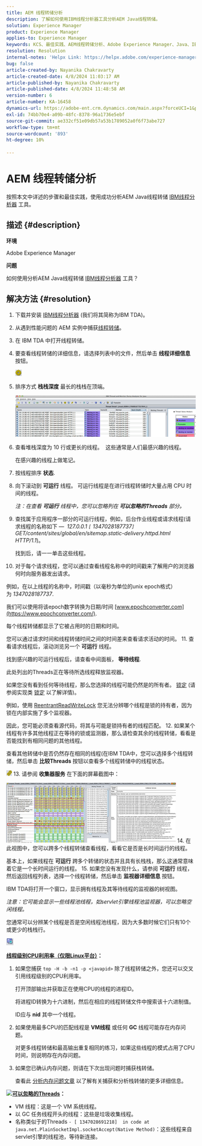 ```yaml
---
title: AEM 线程转储分析
description: 了解如何使用IBM线程分析器工具分析AEM Java线程转储。
solution: Experience Manager
product: Experience Manager
applies-to: Experience Manager
keywords: KCS、最佳实践、AEM线程转储分析、Adobe Experience Manager、Java、IBM线程分析器
resolution: Resolution
internal-notes: 'Helpx Link: https://helpx.adobe.com/experience-manager/kb/thread-dump-analysis.html'
bug: false
article-created-by: Nayanika Chakravarty
article-created-date: 4/8/2024 11:03:17 AM
article-published-by: Nayanika Chakravarty
article-published-date: 4/8/2024 11:48:58 AM
version-number: 6
article-number: KA-16458
dynamics-url: https://adobe-ent.crm.dynamics.com/main.aspx?forceUCI=1&pagetype=entityrecord&etn=knowledgearticle&id=c333e096-97f5-ee11-a1fe-6045bd006295
exl-id: 74bb70e4-a09b-48fc-8378-96a1736e5ebf
source-git-commit: ae332cf51e09db57a53b1789052a0f6f73abe727
workflow-type: tm+mt
source-wordcount: '893'
ht-degree: 10%

---
```


# AEM 线程转储分析


按照本文中详述的步骤和最佳实践，使用成功分析AEM Java线程转储 [IBM线程分析器](https://www.ibm.com/support/pages/ibm-thread-and-monitor-dump-analyzer-java-tmda) 工具。

## 描述 {#description}


<b>环境</b>

Adobe Experience Manager

<b>问题</b>

如何使用分析AEM Java线程转储 [IBM线程分析器](https://www.ibm.com/support/pages/ibm-thread-and-monitor-dump-analyzer-java-tmda) 工具？


## 解决方法 {#resolution}


1. 下载并安装 [IBM线程分析器](https://www.ibm.com/support/pages/ibm-thread-and-monitor-dump-analyzer-java-tmda) (我们将其简称为IBM TDA)。
2. 从遇到性能问题的 AEM 实例中捕获[线程转储](https://helpx.adobe.com/experience-manager/kb/thread-dumps-collection-analysis.html)。
3. 在 IBM TDA 中打开线程转储。
4. 要查看线程转储的详细信息，请选择列表中的文件，然后单击 <b>线程详细信息</b> 按钮。

   ![](assets/18a97935-9df5-ee11-a1fe-6045bd006295.png)
5. 排序方式 <b>栈栈深度</b> 最长的栈栈在顶端。

   ![](assets/f2bd2b85-9bf5-ee11-a1fe-6045bd006295.png)
6. 查看堆栈深度为 10 行或更长的线程。  这些通常是人们最感兴趣的线程。

   在感兴趣的线程上做笔记。
7. 按线程排序 <b>状态</b>.
8. 向下滚动到 <b>可运行</b> 线程。 可运行线程是在进行线程转储时大量占用 CPU 时间的线程。

   *注：在查看 <b>可运行</b> 线程中，您可以忽略列在 <b>可以忽略的Threads</b> 部分。*


9. 查找属于应用程序一部分的可运行线程，例如，后台作业线程或请求线程(请求线程的名称如下 —  *127.0.0.1 `[` 1347028187737`]`  GET/content/sites/global/en/sitemap.static-delivery.httpd.html HTTP/1.1*)。

   找到后，请一一单击这些线程。
10. 对于每个请求线程，您可以通过查看线程名称中的时间戳来了解用户的浏览器何时向服务器发出请求。

   例如，在以上线程的名称中，时间戳（以毫秒为单位的unix epoch格式）为 *1347028187737*.

   我们可以使用将该epoch数字转换为日期/时间 [www.epochconverter.com](https://www.epochconverter.com/).

   每个线程转储都显示了它被占用时的日期和时间。

   您可以通过请求时间和线程转储时间之间的时间差来查看请求活动的时间。
11. 查看请求线程后，滚动浏览另一个 <b>可运行</b> 线程。

   找到感兴趣的可运行线程后，请查看中间面板， <b>等待线程</b>.

   此处列出的Threads正在等待所选线程释放监视器。

   如果您没有看到任何等待线程，那么您选择的线程可能仍然是的所有者。 [锁定](https://docs.oracle.com/javase/1.5.0/docs/api/java/util/concurrent/locks/Lock.html) (请参阅实现类 [锁定](https://docs.oracle.com/javase/1.5.0/docs/api/java/util/concurrent/locks/Lock.html) 以了解详情)。

   例如，使用 [ReentrantReadWriteLock](https://docs.oracle.com/javase/1.5.0/docs/api/java/util/concurrent/locks/ReentrantReadWriteLock.html) 您无法分辨哪个线程是锁的持有者，因为锁在内部实施了多个监视器。

   因此，您可能必须查看源代码，将其与可能是锁持有者的线程匹配。
12. 如果某个线程有许多其他线程正在等待的锁或监测器，那么请检查其余的线程转储，看看是否能找到有相同问题的其他线程。

   查看其他转储中是否仍然存在相同的线程(在IBM TDA中，您可以选择多个线程转储，然后单击 <b>比较Threads</b> 按钮以查看多个线程转储中的线程状态。

   ![](assets/e0d94248-9df5-ee11-a1fe-6045bd006295.png)
13. 请参阅 <b>收集器服务</b> 在下面的屏幕截图中：

   ![](assets/12b13798-9bf5-ee11-a1fe-6045bd006295.png)
14. 在此视图中，您可以跨多个线程转储查看线程，看看它是否是长时间运行的线程。

   基本上，如果线程在 <b>可运行</b> 跨多个转储的状态并且具有长栈栈，那么这通常意味着它是一个长时间运行的线程。
15. 如果您没有发现什么，请参阅 <b>可运行</b> 线程，然后返回线程列表，选择一个线程转储，然后单击 <b>监视器详细信息</b> 按钮。

   IBM TDA将打开一个窗口，显示拥有线程及其等待线程的监视器的树视图。

   *注意：它可能会显示一些线程池线程，如servlet引擎线程池监视器，可以忽略空闲线程。*

   您通常可以分辨某个线程是否是空闲线程池线程，因为大多数时候它们只有10个或更少的栈栈行。

   ![](assets/94bb3161-9df5-ee11-a1fe-6045bd006295.png)




<u><b>线程级别CPU利用率（仅限Linux平台）</b></u><b>：</b>

1. 如果您捕获 `top -H -b -n1 -p <javapid>` 除了线程转储之外，您还可以交叉引用线程级别的CPU利用率。

   打开顶部输出并获取正在使用CPU的线程的进程ID。

   将进程ID转换为十六进制，然后在相应的线程转储文件中搜索该十六进制值。

   ID应与 <b>nid</b> 其中一个线程。
2. 如果使用最多CPU的匹配线程是 <b>VM线程</b> 或任何 <b>GC</b> 线程可能存在内存问题。

   对更多线程转储和最高输出重复相同的练习，如果这些线程的模式占用了CPU时间，则说明存在内存问题。
3. 如果您已确认内存问题，则请在下次出现问题时捕获栈转储。

   查看此 [分析内存问题文章](https://experienceleague.adobe.com/docs/experience-cloud-kcs/kbarticles/KA-17482.html?lang=en) 以了解有关捕获和分析栈转储的更多详细信息。


![](https://helpx.adobe.com/libs/cq/ui/resources/0.gif)<b><u>可以忽略的Threads</u>：</b>

- VM 线程：这是一个 VM 系统线程。
- 以 GC 任务线程开头的线程：这些是垃圾收集线程。
- 名称类似于的Threads `- [ 1347028691218]  in code at java.net.PlainSocketImpl.socketAccept(Native Method)`：这些线程来自servlet引擎的线程池，等待新连接。
